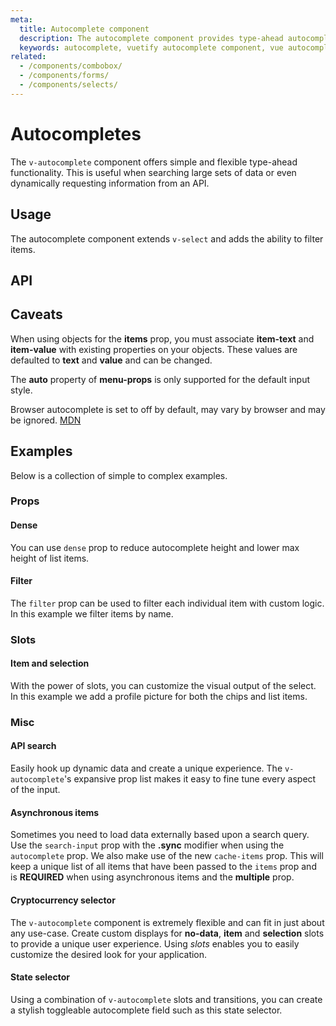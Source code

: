 ```yaml
---
meta:
  title: Autocomplete component
  description: The autocomplete component provides type-ahead autocomplete functionality and provides a list of available options.
  keywords: autocomplete, vuetify autocomplete component, vue autocomplete component
related:
  - /components/combobox/
  - /components/forms/
  - /components/selects/
---
```


# Autocompletes

The `v-autocomplete` component offers simple and flexible type-ahead functionality. This is useful when searching large sets of data or even dynamically requesting information from an API.

<entry />

## Usage

The autocomplete component extends `v-select` and adds the ability to filter items.

<usage name="v-autocomplete" />

## API

<api-inline />

## Caveats

<alert type="error">

  When using objects for the **items** prop, you must associate **item-text** and **item-value** with existing properties on your objects. These values are defaulted to **text** and **value** and can be changed.

</alert>

<alert type="warning">

  The **auto** property of **menu-props** is only supported for the default input style.

</alert>

<alert type="info">

  Browser autocomplete is set to off by default, may vary by browser and may be ignored. [MDN](https://developer.mozilla.org/en-US/docs/Web/Security/Securing_your_site/Turning_off_form_autocompletion)

</alert>

## Examples

Below is a collection of simple to complex examples.

### Props

#### Dense

You can use `dense` prop to reduce autocomplete height and lower max height of list items.

<example file="v-autocomplete/prop-dense" />

#### Filter

The `filter` prop can be used to filter each individual item with custom logic. In this example we filter items by name.

<example file="v-autocomplete/prop-filter" />

### Slots

#### Item and selection

With the power of slots, you can customize the visual output of the select. In this example we add a profile picture for both the chips and list items.

<example file="v-autocomplete/slot-item-and-selection" />

### Misc

#### API search

Easily hook up dynamic data and create a unique experience. The `v-autocomplete`'s expansive prop list makes it easy to fine tune every aspect of the input.

<example file="v-autocomplete/misc-api-search" />

#### Asynchronous items

Sometimes you need to load data externally based upon a search query. Use the `search-input` prop with the **.sync** modifier when using the `autocomplete` prop. We also make use of the new `cache-items` prop. This will keep a unique list of all items that have been passed to the `items` prop and is **REQUIRED** when using asynchronous items and the **multiple** prop.

<example file="v-autocomplete/misc-asynchronous-items" />

#### Cryptocurrency selector

The `v-autocomplete` component is extremely flexible and can fit in just about any use-case. Create custom displays for **no-data**, **item** and **selection** slots to provide a unique user experience. Using _slots_ enables you to easily customize the desired look for your application.

<example file="v-autocomplete/misc-cryptocurrency-selector" />

#### State selector

Using a combination of `v-autocomplete` slots and transitions, you can create a stylish toggleable autocomplete field such as this state selector.

<example file="v-autocomplete/misc-state-selector" />

<backmatter />
